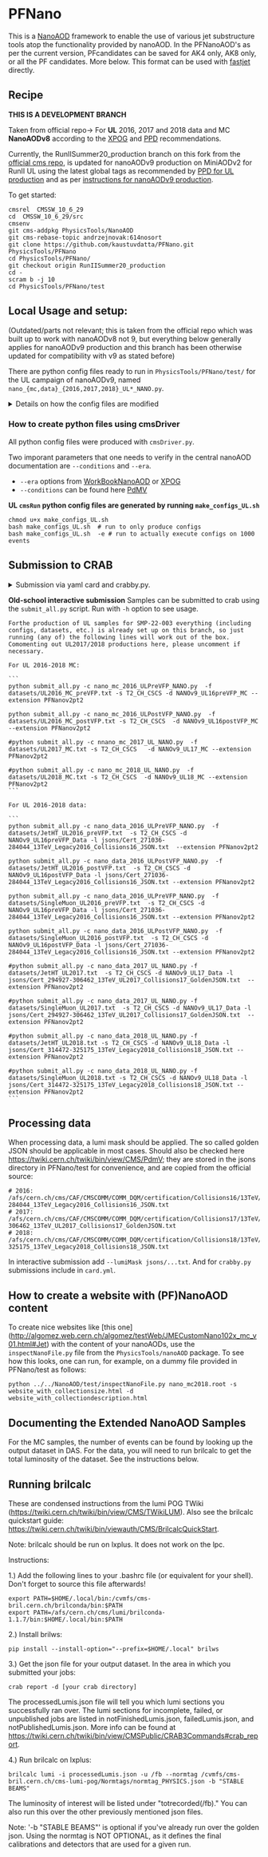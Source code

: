 # PFNano

This is a [NanoAOD](https://twiki.cern.ch/twiki/bin/view/CMSPublic/WorkBookNanoAOD) framework to enable the use of various jet substructure tools atop the functionality provided by nanoAOD. In the PFNanoAOD's as per the current version, PFcandidates can be saved for AK4 only, AK8 only, or all the PF candidates. More below.
This format can be used with [fastjet](http://fastjet.fr) directly.

## Recipe

**THIS IS A DEVELOPMENT BRANCH**

Taken from official repo-> For **UL** 2016, 2017 and 2018 data and MC **NanoAODv8** according to the [XPOG](https://gitlab.cern.ch/cms-nanoAOD/nanoaod-doc/-/wikis/Releases/NanoAODv8) and [PPD](https://twiki.cern.ch/twiki/bin/view/CMS/PdmVRun2LegacyAnalysisSummaryTable) recommendations. 

Currently, the RunIISummer20_production branch on this fork from the [official cms repo](https://github.com/cms-jet/PFNano), is updated for nanoAODv9 production on MiniAODv2 for RunII UL using the latest global tags as recommended by [PPD for UL production](https://twiki.cern.ch/twiki/bin/viewauth/CMS/PdmVRun2LegacyAnalysis) and as per [instructions for nanoAODv9 production](https://gitlab.cern.ch/cms-nanoAOD/nanoaod-doc/-/wikis/Releases/NanoAODv9).

To get started:
```
cmsrel  CMSSW_10_6_29
cd  CMSSW_10_6_29/src
cmsenv
git cms-addpkg PhysicsTools/NanoAOD
git cms-rebase-topic andrzejnovak:614nosort 
git clone https://github.com/kaustuvdatta/PFNano.git PhysicsTools/PFNano
cd PhysicsTools/PFNano/
git checkout origin RunIISummer20_production
cd -
scram b -j 10
cd PhysicsTools/PFNano/test
```
## Local Usage and setup: 
(Outdated/parts not relevant; this is taken from the official repo which was built up to work with nanoAODv8 not 9, but everything below generally applies for nanoAODv9 production and this branch has been otherwise updated for compatibility with v9 as stated before)

There are python config files ready to run in `PhysicsTools/PFNano/test/` for the UL campaign of nanoAODv9, named `nano_{mc,data}_{2016,2017,2018}_UL*_NANO.py`. 

<details>
  <summary>Details on how the config files are modified</summary>
  
    (comments below are for nanoAODv8 production, which this was last updated for officially, but are generally applicable to the nanoAODv9 (on MiniAODv2) production this branch is intended for)
    
    Notice that the current version can create 4 types of files depending on the PF candidate contents. 
    In these files, for simplicity, 4 options are included but only one is commented out for use. For instance:
    ```
    process = PFnano_customizeMC(process)
    #process = PFnano_customizeMC_allPF(process)            ##### PFcands will content ALL the PF Cands
    #process = PFnano_customizeMC_AK4JetsOnly(process)      ##### PFcands will content only the AK4 jets PF cands
    #process = PFnano_customizeMC_AK8JetsOnly(process)      ##### PFcands will content only the AK8 jets PF cands
    #process = PFnano_customizeMC_noInputs(process)         ##### No PFcands but all the other content is available.
    ```

    New since Pull Request [#39](https://github.com/cms-jet/PFNano/pull/39): Examples to include or exclude the input features for the DeepJet tagger are given in `nano106Xv8_on_mini106X_2017_mc_NANO.py`. Now the list of options that are currently implemented inside `pfnano_cff.py` (e.g. for MC) looks like that:
    ```
    process = PFnano_customizeMC(process)
    #process = PFnano_customizeMC_add_DeepJet(process)                  ##### DeepJet inputs are added to the Jet collection
    #process = PFnano_customizeMC_allPF(process)                        ##### PFcands will content ALL the PF Cands
    #process = PFnano_customizeMC_allPF_add_DeepJet(process)            ##### PFcands will content ALL the PF Cands; + DeepJet inputs for Jets
    #process = PFnano_customizeMC_AK4JetsOnly(process)                  ##### PFcands will content only the AK4 jets PF cands
    #process = PFnano_customizeMC_AK4JetsOnly_add_DeepJet(process)      ##### PFcands will content only the AK4 jets PF cands; + DeepJet inputs for Jets
    #process = PFnano_customizeMC_AK8JetsOnly(process)                  ##### PFcands will content only the AK8 jets PF cands
    #process = PFnano_customizeMC_noInputs(process)                     ##### No PFcands but all the other content is available.
    ```
    In general, whenever `_add_DeepJet` is specified (does not apply to `AK8JetsOnly` and `noInputs`), the DeepJet inputs are added to the Jet collection. For all other cases that involve adding tagger inputs, only DeepCSV and / or DDX are taken into account as default (= the old behaviour when `keepInputs=True`). Internally, this is handled by selecting a list of taggers, namely choosing from `DeepCSV`, `DeepJet`, and `DDX` (or an empty list for the `noInputs`-case, formerly done by setting `keepInputs=False`, now set `keepInputs=[]`). This refers to a change of the logic inside `pfnano_cff.py` and `addBTV.py`. If one wants to use this new flexibility, one can also define new customization functions with other combinations of taggers. Currently, there are all configurations to reproduce the ones that were available previously, and all configuations that extend the old ones by adding DeepJet inputs. DeepJet outputs, on top of the discriminators already present in NanoAOD, are added in any case where AK4Jets are added, i.e. there is no need to require the full set of inputs to get the individual output nodes / probabilities. The updated description using `PFnano_customizeMC_add_DeepJet` can be viewed here: [here](https://annika-stein.web.cern.ch/PFNano/AddDeepJetTagInfo_desc.html) and the size [here](https://annika-stein.web.cern.ch/PFNano/AddDeepJetTagInfo_size.html).

</details>

### How to create python files using cmsDriver

All python config files were produced with `cmsDriver.py`.

Two imporant parameters that one needs to verify in the central nanoAOD documentation are `--conditions` and `--era`. 
- `--era` options from [WorkBookNanoAOD](https://twiki.cern.ch/twiki/bin/view/CMSPublic/WorkBookNanoAOD) or [XPOG](https://gitlab.cern.ch/cms-nanoAOD/nanoaod-doc/-/wikis/Releases/NanoAODv9)
- `--conditions` can be found here [PdMV](https://twiki.cern.ch/twiki/bin/view/CMS/PdmV)


**UL `cmsRun` python config files are generated by running `make_configs_UL.sh`**

```
chmod u+x make_configs_UL.sh 
bash make_configs_UL.sh  # run to only produce configs
bash make_configs_UL.sh  -e # run to actually execute configs on 1000 events
```

## Submission to CRAB
<details>
  <summary>Submission via yaml card and crabby.py.</summary>

  For crab submission a handler script `crabby.py`, a crab baseline template `template_crab.py` and an example 
  submission yaml card `card_example.yml` are provided.

  - A single campaign (data/mc, year, config, output path) should be configured statically in a copy of `card_example.yml`.
  - To submit:
    ```
    source crab.sh
    python crabby.py -c card.yml --make --submit
    ```
  - `--make` and `--submit` calls are independent, allowing manual inspection of submit configs
  - Add `--test` to disable publication on otherwise publishable config and produce a single file per dataset
</details>

**Old-school interactive submission**
    Samples can be submitted to crab using the `submit_all.py` script. Run with `-h` option to see usage. 
    
    Forthe production of UL samples for SMP-22-003 everything (including configs, datasets, etc.) is already set up on this branch, so just running (any of) the following lines will work out of the box. Comomenting out UL2017/2018 productions here, please uncomment if necessary.

    For UL 2016-2018 MC:
    
    ```
    python submit_all.py -c nano_mc_2016_ULPreVFP_NANO.py  -f datasets/UL2016_MC_preVFP.txt -s T2_CH_CSCS -d NANOv9_UL16preVFP_MC --extension PFNanov2pt2

    python submit_all.py -c nano_mc_2016_ULPostVFP_NANO.py  -f datasets/UL2016_MC_postVFP.txt -s T2_CH_CSCS  -d NANOv9_UL16postVFP_MC --extension PFNanov2pt2

    #python submit_all.py -c nnano_mc_2017_UL_NANO.py  -f datasets/UL2017_MC.txt -s T2_CH_CSCS   -d NANOv9_UL17_MC --extension PFNanov2pt2

    #python submit_all.py -c nano_mc_2018_UL_NANO.py  -f datasets/UL2018_MC.txt -s T2_CH_CSCS  -d NANOv9_UL18_MC --extension PFNanov2pt2
    ```
    
    For UL 2016-2018 data:
    
    ```
    python submit_all.py -c nano_data_2016_ULPreVFP_NANO.py  -f datasets/JetHT_UL2016_preVFP.txt  -s T2_CH_CSCS -d NANOv9_UL16preVFP_Data -l jsons/Cert_271036-284044_13TeV_Legacy2016_Collisions16_JSON.txt  --extension PFNanov2pt2

    python submit_all.py -c nano_data_2016_ULPostVFP_NANO.py  -f datasets/JetHT_UL2016_postVFP.txt  -s T2_CH_CSCS -d NANOv9_UL16postVFP_Data -l jsons/Cert_271036-284044_13TeV_Legacy2016_Collisions16_JSON.txt --extension PFNanov2pt2
    
    python submit_all.py -c nano_data_2016_ULPreVFP_NANO.py  -f datasets/SingleMuon_UL2016_preVFP.txt  -s T2_CH_CSCS -d NANOv9_UL16preVFP_Data -l jsons/Cert_271036-284044_13TeV_Legacy2016_Collisions16_JSON.txt --extension PFNanov2pt2

    python submit_all.py -c nano_data_2016_ULPostVFP_NANO.py  -f datasets/SingleMuon_UL2016_postVFP.txt  -s T2_CH_CSCS -d NANOv9_UL16postVFP_Data -l jsons/Cert_271036-284044_13TeV_Legacy2016_Collisions16_JSON.txt --extension PFNanov2pt2

    #python submit_all.py -c nano_data_2017_UL_NANO.py -f datasets/JetHT_UL2017.txt  -s T2_CH_CSCS -d NANOv9_UL17_Data -l jsons/Cert_294927-306462_13TeV_UL2017_Collisions17_GoldenJSON.txt  --extension PFNanov2pt2
    
    #python submit_all.py -c nano_data_2017_UL_NANO.py -f datasets/SingleMuon_UL2017.txt  -s T2_CH_CSCS -d NANOv9_UL17_Data -l jsons/Cert_294927-306462_13TeV_UL2017_Collisions17_GoldenJSON.txt  --extension PFNanov2pt2

    #python submit_all.py -c nano_data_2018_UL_NANO.py -f datasets/JetHT_UL2018.txt -s T2_CH_CSCS -d NANOv9_UL18_Data -l jsons/Cert_314472-325175_13TeV_Legacy2018_Collisions18_JSON.txt --extension PFNanov2pt2
    
    #python submit_all.py -c nano_data_2018_UL_NANO.py -f datasets/SingleMuon_UL2018.txt -s T2_CH_CSCS -d NANOv9_UL18_Data -l jsons/Cert_314472-325175_13TeV_Legacy2018_Collisions18_JSON.txt --extension PFNanov2pt2
    ```


## Processing data

When processing data, a lumi mask should be applied. The so called golden JSON should be applicable in most cases. Should also be checked here https://twiki.cern.ch/twiki/bin/view/CMS/PdmV; they are stored in the jsons directory in PFNano/test for convenience, and are copied from the official source: 

```
# 2016: /afs/cern.ch/cms/CAF/CMSCOMM/COMM_DQM/certification/Collisions16/13TeV/Legacy_2016/Cert_271036-284044_13TeV_Legacy2016_Collisions16_JSON.txt
# 2017: /afs/cern.ch/cms/CAF/CMSCOMM/COMM_DQM/certification/Collisions17/13TeV/Legacy_2017/Cert_294927-306462_13TeV_UL2017_Collisions17_GoldenJSON.txt
# 2018: /afs/cern.ch/cms/CAF/CMSCOMM/COMM_DQM/certification/Collisions18/13TeV/Legacy_2018/Cert_314472-325175_13TeV_Legacy2018_Collisions18_JSON.txt

```

In interactive submission add `--lumiMask jsons/...txt`. And for `crabby.py` submissions include in `card.yml`. 


## How to create a website with (PF)NanoAOD content

To create nice websites like [this one] (http://algomez.web.cern.ch/algomez/testWeb/JMECustomNano102x_mc_v01.html#Jet) with the content of your nanoAODs, use the `inspectNanoFile.py` file from the `PhysicsTools/nanoAOD` package. To see how this looks, one can run, for example, on a dummy file provided in PFNano/test as follows:
```
python ../../NanoAOD/test/inspectNanoFile.py nano_mc2018.root -s website_with_collectionsize.html -d website_with_collectiondescription.html
```

## Documenting the Extended NanoAOD Samples

For the MC samples, the number of events can be found by looking up the output dataset in DAS. For the data, you will need to run brilcalc to get the total luminosity of the dataset. See the instructions below. 


## Running brilcalc
These are condensed instructions from the lumi POG TWiki (https://twiki.cern.ch/twiki/bin/view/CMS/TWikiLUM). Also see the brilcalc quickstart guide: https://twiki.cern.ch/twiki/bin/viewauth/CMS/BrilcalcQuickStart.

Note: brilcalc should be run on lxplus. It does not work on the lpc.

Instructions:

1.) Add the following lines to your .bashrc file (or equivalent for your shell). Don't forget to source this file afterwards!

    export PATH=$HOME/.local/bin:/cvmfs/cms-bril.cern.ch/brilconda/bin:$PATH
    export PATH=/afs/cern.ch/cms/lumi/brilconda-1.1.7/bin:$HOME/.local/bin:$PATH
    
2.) Install brilws:

    pip install --install-option="--prefix=$HOME/.local" brilws
    
3.) Get the json file for your output dataset. In the area in which you submitted your jobs:

    crab report -d [your crab directory]
    
The processedLumis.json file will tell you which lumi sections you successfully ran over. The lumi sections for incomplete, failed, or unpublished jobs are listed in notFinishedLumis.json, failedLumis.json, and notPublishedLumis.json. More info can be found at https://twiki.cern.ch/twiki/bin/view/CMSPublic/CRAB3Commands#crab_report.
    
4.) Run brilcalc on lxplus:

    brilcalc lumi -i processedLumis.json -u /fb --normtag /cvmfs/cms-bril.cern.ch/cms-lumi-pog/Normtags/normtag_PHYSICS.json -b "STABLE BEAMS"
    
The luminosity of interest will be listed under "totrecorded(/fb)." You can also run this over the other previously mentioned json files.
    
Note: '-b "STABLE BEAMS"' is optional if you've already run over the golden json. 
        Using the normtag is NOT OPTIONAL, as it defines the final calibrations and detectors that are used for a given run.
